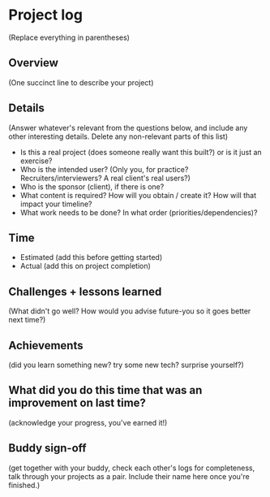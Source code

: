 # Project log

(Replace everything in parentheses)

## Overview

(One succinct line to describe your project)

## Details

(Answer whatever's relevant from the questions below, and include any other interesting details. Delete any non-relevant parts of this list)

- Is this a real project (does someone really want this built?) or is it just an exercise?
- Who is the intended user? (Only you, for practice? Recruiters/interviewers? A real client's real users?)
- Who is the sponsor (client), if there is one?
- What content is required? How will you obtain / create it? How will that impact your timeline?
- What work needs to be done? In what order (priorities/dependencies)?

## Time

- Estimated (add this before getting started)
- Actual (add this on project completion)

## Challenges + lessons learned

(What didn't go well? How would you advise future-you so it goes better next time?)

## Achievements

(did you learn something new? try some new tech? surprise yourself?)

## What did you do this time that was an improvement on last time?

(acknowledge your progress, you've earned it!)

## Buddy sign-off

(get together with your buddy, check each other's logs for completeness, talk through your projects as a pair. Include their name here once you're finished.)
